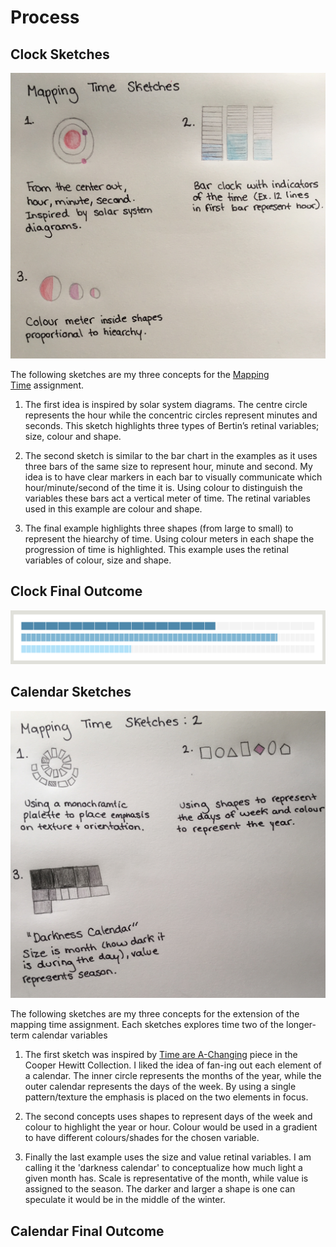 # Process

## Clock Sketches

![Image of Hand-drawn sketches](https://github.com/lulujordanna/dvia-2019/blob/master/1.mapping-time/process/mappingTime_Sketches.jpg)

The following sketches are my three concepts for the [Mapping Time](https://dvia.samizdat.co/2019/right-twice-a-day/) assignment.

1. The first idea is inspired by solar system diagrams. The centre circle represents the hour while the concentric circles represent minutes and seconds. This sketch highlights three types of Bertin’s retinal variables; size, colour and shape. 

2. The second sketch is similar to the bar chart in the examples as it uses three bars of the same size to represent hour, minute and second. My idea is to have clear markers in each bar to visually communicate which hour/minute/second of the time it is. Using colour to distinguish the variables these bars act a vertical meter of time. The retinal variables used in this example are colour and shape.

3. The final example highlights three shapes (from large to small) to represent the hiearchy of time. Using colour meters in each shape the progression of time is highlighted. This example uses the retinal variables of colour, size and shape.

## Clock Final Outcome
![Screenshot of Clock 1](https://github.com/lulujordanna/dvia-2019/blob/master/1.mapping-time/process/Clock1.png)


## Calendar Sketches
![Image of Hand-drawn sketches](https://github.com/lulujordanna/dvia-2019/blob/master/1.mapping-time/process/mappingTime_Sketches2.jpg)

The following sketches are my three concepts for the extension of the mapping time assignment. Each sketches explores time two of the longer-term calendar variables

1. The first sketch was inspired by [Time are A-Changing](https://www.cooperhewitt.org/2018/02/27/times-are-a-changing/) piece in the Cooper Hewitt Collection. I liked the idea of fan-ing out each element of a calendar. The inner circle represents the months of the year, while the outer calendar represents the days of the week. By using a single pattern/texture the emphasis is placed on the two elements in focus. 

2. The second concepts uses shapes to represent days of the week and colour to highlight the year or hour. Colour would be used in a gradient to have different colours/shades for the chosen variable. 

3. Finally the last example uses the size and value retinal variables. I am calling it the 'darkness calendar' to conceptualize how much light a given month has. Scale is representative of the month, while value is assigned to the season. The darker and larger a shape is one can speculate it would be in the middle of the winter. 


## Calendar Final Outcome

